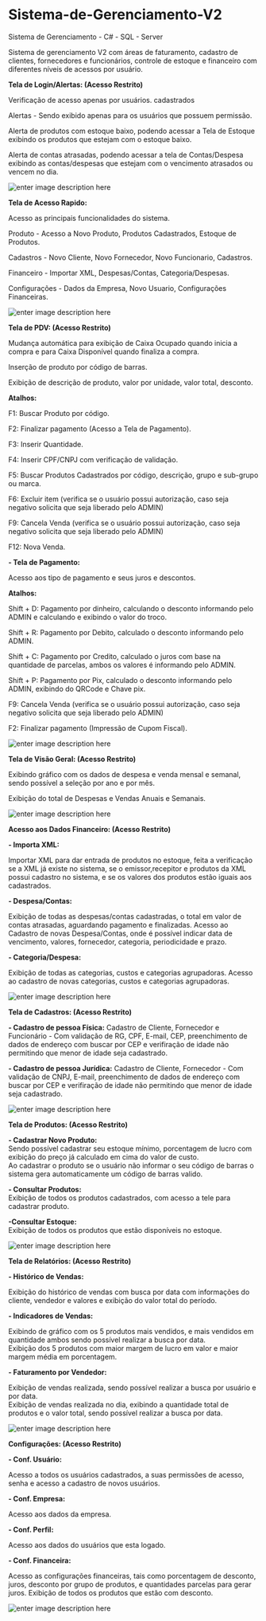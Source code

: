 # Sistema-de-Gerenciamento-V2
Sistema de Gerenciamento - C# - SQL - Server


Sistema de gerenciamento V2 com áreas de faturamento, cadastro de clientes, fornecedores e funcionários, controle de estoque e financeiro com diferentes níveis de acessos por usuário.



**Tela de Login/Alertas: (Acesso Restrito)**

Verificação de acesso apenas por usuários. cadastrados

Alertas - Sendo exibido apenas para os usuários que possuem permissão.

Alerta de produtos com estoque baixo, podendo acessar a Tela de Estoque exibindo os produtos que estejam com o estoque baixo.

Alerta de contas atrasadas, podendo acessar a tela de Contas/Despesa exibindo as contas/despesas que estejam com o vencimento atrasados ou vencem no dia.

![enter image description here](https://i.imgur.com/8buGRxR.gif)


**Tela de Acesso Rapido:**

Acesso as principais funcionalidades do sistema.

Produto - Acesso a Novo Produto, Produtos Cadastrados, Estoque de Produtos.

Cadastros - Novo Cliente, Novo Fornecedor, Novo Funcionario, Cadastros.

Financeiro - Importar XML, Despesas/Contas, Categoria/Despesas.

Configurações - Dados da Empresa, Novo Usuario, Configurações Financeiras. 



![enter image description here](https://i.imgur.com/06txktr.png)

**Tela de PDV: (Acesso Restrito)**

 Mudança automática para exibição de Caixa Ocupado quando inicia a compra e para Caixa Disponível quando finaliza a compra.

 Inserção de produto por código de barras.

 Exibição de descrição de produto, valor por unidade, valor total, desconto.

**Atalhos:**

 F1: Buscar Produto por código.

 F2: Finalizar pagamento (Acesso a Tela de Pagamento).
 
 F3: Inserir Quantidade.
 
 F4: Inserir CPF/CNPJ com verificação de validação.
 
 F5: Buscar Produtos Cadastrados por código, descrição, grupo e sub-grupo ou marca.
  
 F6: Excluir item (verifica se o usuário possui autorização, caso seja negativo solicita que seja liberado pelo ADMIN)

 F9: Cancela Venda (verifica se o usuário possui autorização, caso seja negativo solicita que seja liberado pelo ADMIN)

 F12: Nova Venda.
 
 **- Tela de Pagamento:**
 
 Acesso aos tipo de pagamento e seus juros e descontos.
 
 **Atalhos:**
 
 Shift + D: Pagamento por dinheiro, calculando o desconto informando pelo ADMIN e calculando e exibindo o valor do troco.
 
 Shift + R: Pagamento por Debito, calculado o desconto informando pelo ADMIN.

 Shift + C: Pagamento por Credito, calculado o juros com base na quantidade de parcelas, ambos os valores é informando pelo ADMIN.
 
 Shift + P: Pagamento por Pix, calculado o desconto informando pelo ADMIN, exibindo do QRCode e Chave pix.

 F9: Cancela Venda (verifica se o usuário possui autorização, caso seja negativo solicita que seja liberado pelo ADMIN)

 F2: Finalizar pagamento (Impressão de Cupom Fiscal).


![enter image description here](https://i.imgur.com/0pRkaFi.gif)


**Tela de Visão Geral: (Acesso Restrito)**

Exibindo gráfico com os dados de despesa e venda mensal e semanal, sendo possível a seleção por ano e por mês.

Exibição do total de Despesas e Vendas Anuais e Semanais.

![enter image description here](https://i.imgur.com/nHD36O5.gif)


**Acesso aos Dados Financeiro: (Acesso Restrito)**

**- Importa XML:**

Importar XML para dar entrada de produtos no estoque, feita a verificação se a XML já existe no sistema, se o emissor,recepitor e produtos da XML possui cadastro no sistema, e se os valores dos produtos estão iguais aos cadastrados.

**- Despesa/Contas:**

Exibição de todas as despesas/contas cadastradas, o total em valor de contas atrasadas, aguardando pagamento e finalizadas.
Acesso ao Cadastro de novas Despesa/Contas, onde é possível indicar data de vencimento, valores, fornecedor, categoria, periodicidade e prazo.

**- Categoria/Despesa:**

Exibição de todas as categorias, custos e categorias agrupadoras.
Acesso ao cadastro de novas categorias, custos e categorias agrupadoras.

![enter image description here](https://i.imgur.com/vpmNyA9.gif)

**Tela de Cadastros: (Acesso Restrito)**

**- Cadastro de pessoa Física:**
 Cadastro de Cliente, Fornecedor e Funcionário - Com validação de RG, CPF, E-mail, CEP, preenchimento de dados de endereço com buscar por CEP e verifiração de idade não permitindo que menor de idade seja cadastrado.

**- Cadastro de pessoa Jurídica:** 
 Cadastro de Cliente, Fornecedor - Com validação de CNPJ, E-mail, preenchimento de dados de endereço com buscar por CEP  e verifiração de idade não permitindo que menor de idade seja cadastrado.


![enter image description here](https://i.imgur.com/dGCqzEb.gif)



**Tela de Produtos: (Acesso Restrito)**  
  
**- Cadastrar Novo Produto:**  
Sendo possível cadastrar seu estoque mínimo, porcentagem de lucro com exibição do preço já calculado em cima do valor de custo.  
Ao cadastrar o produto se o usuário não informar o seu código de barras o sistema gera automaticamente um código de barras valido.  
  
**- Consultar Produtos:**  
Exibição de todos os produtos cadastrados, com acesso a tele para cadastrar produto.  
  
**-Consultar Estoque:**  
Exibição de todos os produtos que estão disponíveis no estoque.

![enter image description here](https://i.imgur.com/cB3Rwl2.gif)

**Tela de Relatórios: (Acesso Restrito)**  
  
**- Histórico de Vendas:**  
  
Exibição do histórico de vendas com busca por data com informações do cliente, vendedor e valores e exibição do valor total do período.  
  
**- Indicadores de Vendas:**  
  
Exibindo de gráfico com os 5 produtos mais vendidos, e mais vendidos em quantidade ambos sendo possível realizar a busca por data.  
Exibição dos 5 produtos com maior margem de lucro em valor e maior margem média em porcentagem.  
  
**- Faturamento por Vendedor:**  
  
Exibição de vendas realizada, sendo possível realizar a busca por usuário e por data.  
Exibição de vendas realizada no dia, exibindo a quantidade total de produtos e o valor total, sendo possível realizar a busca por data.

![enter image description here](https://i.imgur.com/dFDxszD.gif)


**Configurações: (Acesso Restrito)**

**- Conf. Usuário:**

Acesso a todos os usuários cadastrados, a suas permissões de acesso, senha e acesso a cadastro de novos usuários.

**- Conf. Empresa:**

Acesso aos dados da empresa.

**- Conf. Perfil:**

Acesso aos dados do usuários que esta logado.

**- Conf. Financeira:**

Acesso as configurações financeiras, tais como porcentagem de desconto, juros, desconto por grupo de produtos, e quantidades parcelas para gerar juros.
Exibição de todos os produtos que estão com desconto.

![enter image description here](https://i.imgur.com/aK8Wkgw.gif)

